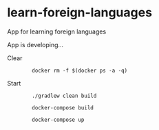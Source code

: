 # learn-foreign-languages
App for learning foreign languages

App is developing...


Clear

            docker rm -f $(docker ps -a -q) 	


Start

            ./gradlew clean build

            docker-compose build

            docker-compose up
